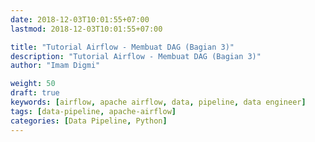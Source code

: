 ```yaml
---
date: 2018-12-03T10:01:55+07:00
lastmod: 2018-12-03T10:01:55+07:00

title: "Tutorial Airflow - Membuat DAG (Bagian 3)"
description: "Tutorial Airflow - Membuat DAG (Bagian 3)"
author: "Imam Digmi"

weight: 50
draft: true
keywords: [airflow, apache airflow, data, pipeline, data engineer]
tags: [data-pipeline, apache-airflow]
categories: [Data Pipeline, Python]
---
```


<!--more-->
